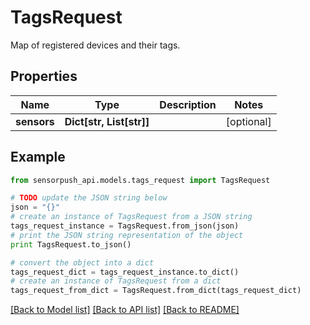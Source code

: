 # TagsRequest

Map of registered devices and their tags.

## Properties
Name | Type | Description | Notes
------------ | ------------- | ------------- | -------------
**sensors** | **Dict[str, List[str]]** |  | [optional] 

## Example

```python
from sensorpush_api.models.tags_request import TagsRequest

# TODO update the JSON string below
json = "{}"
# create an instance of TagsRequest from a JSON string
tags_request_instance = TagsRequest.from_json(json)
# print the JSON string representation of the object
print TagsRequest.to_json()

# convert the object into a dict
tags_request_dict = tags_request_instance.to_dict()
# create an instance of TagsRequest from a dict
tags_request_from_dict = TagsRequest.from_dict(tags_request_dict)
```
[[Back to Model list]](../README.md#documentation-for-models) [[Back to API list]](../README.md#documentation-for-api-endpoints) [[Back to README]](../README.md)


